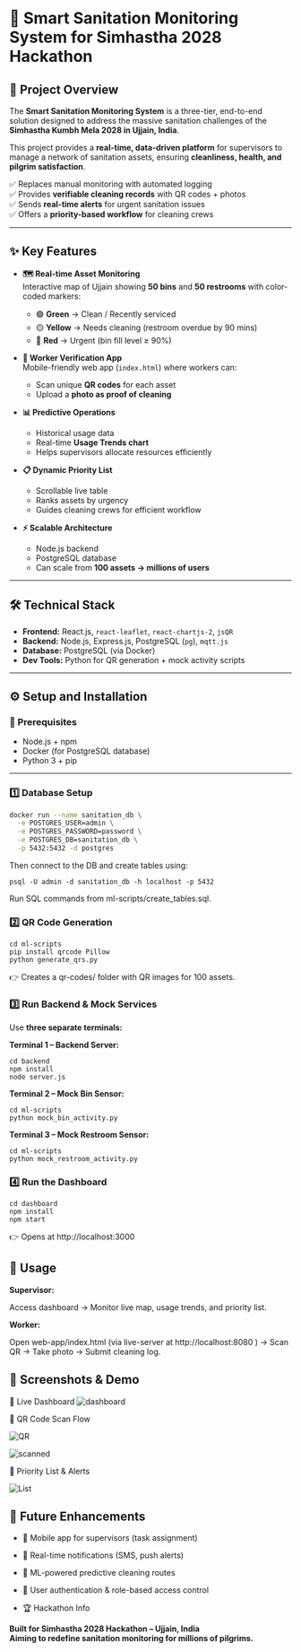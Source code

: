 # 🚀 Smart Sanitation Monitoring System for Simhastha 2028 Hackathon

## 📌 Project Overview
The **Smart Sanitation Monitoring System** is a three-tier, end-to-end solution designed to address the massive sanitation challenges of the **Simhastha Kumbh Mela 2028 in Ujjain, India**.  

This project provides a **real-time, data-driven platform** for supervisors to manage a network of sanitation assets, ensuring **cleanliness, health, and pilgrim satisfaction**.  

✅ Replaces manual monitoring with automated logging  
✅ Provides **verifiable cleaning records** with QR codes + photos  
✅ Sends **real-time alerts** for urgent sanitation issues  
✅ Offers a **priority-based workflow** for cleaning crews  

---

## ✨ Key Features

- **🗺 Real-time Asset Monitoring**  
  Interactive map of Ujjain showing **50 bins** and **50 restrooms** with color-coded markers:  
  - 🟢 **Green** → Clean / Recently serviced  
  - 🟡 **Yellow** → Needs cleaning (restroom overdue by 90 mins)  
  - 🔴 **Red** → Urgent (bin fill level ≥ 90%)  

- **📱 Worker Verification App**  
  Mobile-friendly web app (`index.html`) where workers can:  
  - Scan unique **QR codes** for each asset  
  - Upload a **photo as proof of cleaning**  

- **📊 Predictive Operations**  
  - Historical usage data  
  - Real-time **Usage Trends chart**  
  - Helps supervisors allocate resources efficiently  

- **📋 Dynamic Priority List**  
  - Scrollable live table  
  - Ranks assets by urgency  
  - Guides cleaning crews for efficient workflow  

- **⚡ Scalable Architecture**  
  - Node.js backend  
  - PostgreSQL database  
  - Can scale from **100 assets → millions of users**  

---

## 🛠 Technical Stack

- **Frontend:** React.js, `react-leaflet`, `react-chartjs-2`, `jsQR`  
- **Backend:** Node.js, Express.js, PostgreSQL (`pg`), `mqtt.js`  
- **Database:** PostgreSQL (via Docker)  
- **Dev Tools:** Python for QR generation + mock activity scripts  

---

## ⚙️ Setup and Installation

### 📌 Prerequisites
- Node.js + npm  
- Docker (for PostgreSQL database)  
- Python 3 + pip  

---

### 1️⃣ Database Setup

```bash
docker run --name sanitation_db \
  -e POSTGRES_USER=admin \
  -e POSTGRES_PASSWORD=password \
  -e POSTGRES_DB=sanitation_db \
  -p 5432:5432 -d postgres
```

Then connect to the DB and create tables using:
```
psql -U admin -d sanitation_db -h localhost -p 5432
```
Run SQL commands from ml-scripts/create_tables.sql.

### 2️⃣ QR Code Generation
```
cd ml-scripts
pip install qrcode Pillow
python generate_qrs.py
```

👉 Creates a qr-codes/ folder with QR images for 100 assets.

### 3️⃣ Run Backend & Mock Services

Use **three separate terminals:**

**Terminal 1 – Backend Server:**
```
cd backend
npm install
node server.js
```

**Terminal 2 – Mock Bin Sensor:**
```
cd ml-scripts
python mock_bin_activity.py
```

**Terminal 3 – Mock Restroom Sensor:**
```
cd ml-scripts
python mock_restroom_activity.py
```

### 4️⃣ Run the Dashboard
```
cd dashboard
npm install
npm start
```

👉 Opens at http://localhost:3000

## 🚀 Usage

**Supervisor:**

Access dashboard → Monitor live map, usage trends, and priority list.

**Worker:**

Open web-app/index.html (via live-server at http://localhost:8080
) →
Scan QR → Take photo → Submit cleaning log.

## 📸 Screenshots & Demo
🔹 Live Dashboard
![dashboard](image.png)

🔹 QR Code Scan Flow

![QR](image-2.png)

![scanned](image-3.png)

🔹 Priority List & Alerts

![List](image-1.png)

## 🔮 Future Enhancements

- 📲 Mobile app for supervisors (task assignment)

- 🔔 Real-time notifications (SMS, push alerts)

- 🤖 ML-powered predictive cleaning routes

- 🔑 User authentication & role-based access control

- 🏆 Hackathon Info



**Built for Simhastha 2028 Hackathon – Ujjain, India**      
**Aiming to redefine sanitation monitoring for millions of pilgrims.**